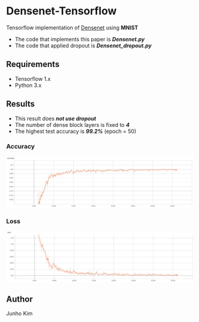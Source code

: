 # Densenet-Tensorflow
Tensorflow implementation of [Densenet](https://arxiv.org/abs/1608.06993) using **MNIST**
* The code that implements this paper is ***Densenet.py***
* The code that applied dropout is ***Densenet_dropout.py***

## Requirements
* Tensorflow 1.x
* Python 3.x

## Results
* This result does ***not use dropout***
* The number of dense block layers is fixed to ***4***
* The highest test accuracy is ***99.2%*** (epoch = 50)

### Accuracy
![accuracy](./assests/acc.JPG)

### Loss
![Loss](./assests/loss.JPG)


## Author
Junho Kim
